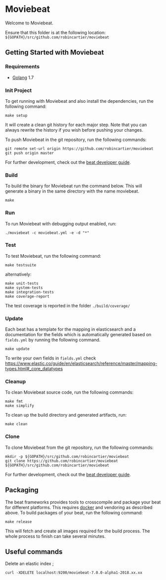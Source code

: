 # Moviebeat

Welcome to Moviebeat.

Ensure that this folder is at the following location:
`${GOPATH}/src/github.com/robincartier/moviebeat`

## Getting Started with Moviebeat

### Requirements

* [Golang](https://golang.org/dl/) 1.7

### Init Project
To get running with Moviebeat and also install the
dependencies, run the following command:

```
make setup
```

It will create a clean git history for each major step. Note that you can always rewrite the history if you wish before pushing your changes.

To push Moviebeat in the git repository, run the following commands:

```
git remote set-url origin https://github.com/robincartier/moviebeat
git push origin master
```

For further development, check out the [beat developer guide](https://www.elastic.co/guide/en/beats/libbeat/current/new-beat.html).

### Build

To build the binary for Moviebeat run the command below. This will generate a binary
in the same directory with the name moviebeat.

```
make
```


### Run

To run Moviebeat with debugging output enabled, run:

```
./moviebeat -c moviebeat.yml -e -d "*"
```


### Test

To test Moviebeat, run the following command:

```
make testsuite
```

alternatively:
```
make unit-tests
make system-tests
make integration-tests
make coverage-report
```

The test coverage is reported in the folder `./build/coverage/`

### Update

Each beat has a template for the mapping in elasticsearch and a documentation for the fields
which is automatically generated based on `fields.yml` by running the following command.

```
make update
```

To write your own fields in `fields.yml` check  https://www.elastic.co/guide/en/elasticsearch/reference/master/mapping-types.html#_core_datatypes


### Cleanup

To clean  Moviebeat source code, run the following commands:

```
make fmt
make simplify
```

To clean up the build directory and generated artifacts, run:

```
make clean
```


### Clone

To clone Moviebeat from the git repository, run the following commands:

```
mkdir -p ${GOPATH}/src/github.com/robincartier/moviebeat
git clone https://github.com/robincartier/moviebeat ${GOPATH}/src/github.com/robincartier/moviebeat
```


For further development, check out the [beat developer guide](https://www.elastic.co/guide/en/beats/libbeat/current/new-beat.html).


## Packaging

The beat frameworks provides tools to crosscompile and package your beat for different platforms. This requires [docker](https://www.docker.com/) and vendoring as described above. To build packages of your beat, run the following command:

```
make release
```

This will fetch and create all images required for the build process. The whole process to finish can take several minutes.

## Useful commands

Delete an elastic index ;
```
curl -XDELETE localhost:9200/moviebeat-7.0.0-alpha1-2018.xx.xx
```

